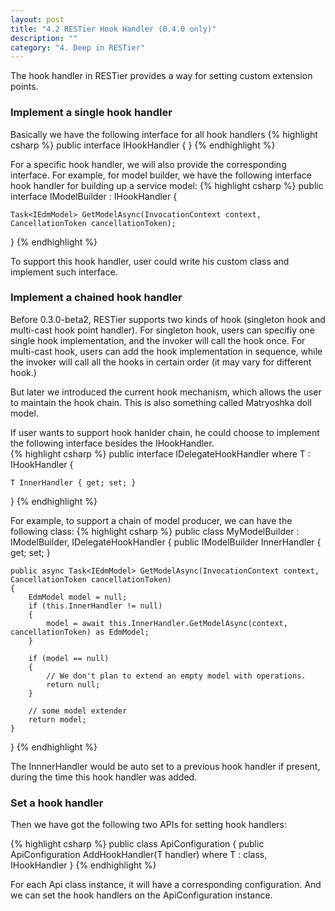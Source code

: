 ```yaml
---
layout: post
title: "4.2 RESTier Hook Handler (0.4.0 only)"
description: ""
category: "4. Deep in RESTier"
---
```


The hook handler in RESTier provides a way for setting custom extension points.

### Implement a single hook handler
Basically we have the following interface for all hook handlers
{% highlight csharp %}
public interface IHookHandler
{
}
{% endhighlight %}

For a specific hook handler, we will also provide the corresponding interface.
For example, for model builder, we have the following interface hook handler for building up a service model:
{% highlight csharp %}
public interface IModelBuilder : IHookHandler
{
 
	Task<IEdmModel> GetModelAsync(InvocationContext context, CancellationToken cancellationToken);
}
{% endhighlight %}

To support this hook handler, user could write his custom class and implement such interface.

### Implement a chained hook handler
Before 0.3.0-beta2, RESTier supports two kinds of hook (singleton hook and multi-cast hook point handler).
For singleton hook, users can specifiy one single hook implementation, and the invoker will call the hook once.
For multi-cast hook, users can add the hook implementation in sequence, while the invoker will call all the hooks in certain order (it may vary for different hook.)

But later we introduced the current hook mechanism, which allows the user to maintain the hook chain. This is also something called Matryoshka doll model.

If user wants to support hook hanlder chain, he could choose to implement the following interface besides the IHookHandler.  
{% highlight csharp %}
public interface IDelegateHookHandler<T> where T : IHookHandler
{
	
	T InnerHandler { get; set; }
}
{% endhighlight %}

For example, to support a chain of model producer, we can have the following class: 
{% highlight csharp %}
public class MyModelBuilder : IModelBuilder, IDelegateHookHandler<IModelBuilder>
{
	public IModelBuilder InnerHandler { get; set; }
	
	public async Task<IEdmModel> GetModelAsync(InvocationContext context, CancellationToken cancellationToken)
	{
		EdmModel model = null;
		if (this.InnerHandler != null)
		{
			model = await this.InnerHandler.GetModelAsync(context, cancellationToken) as EdmModel;
		}

		if (model == null)
		{
			// We don't plan to extend an empty model with operations.
			return null;
		}

		// some model extender
		return model;
	}
}
{% endhighlight %}

The InnnerHandler would be auto set to a previous hook handler if present, during the time this hook handler was added.

### Set a hook handler
Then we have got the following two APIs for setting hook handlers:

{% highlight csharp %}
public class ApiConfiguration 
{
	public ApiConfiguration AddHookHandler<T>(T handler) where T : class, IHookHandler
}
{% endhighlight %}

For each Api class instance, it will have a corresponding configuration. And we can set the hook handlers on the ApiConfiguration instance.

